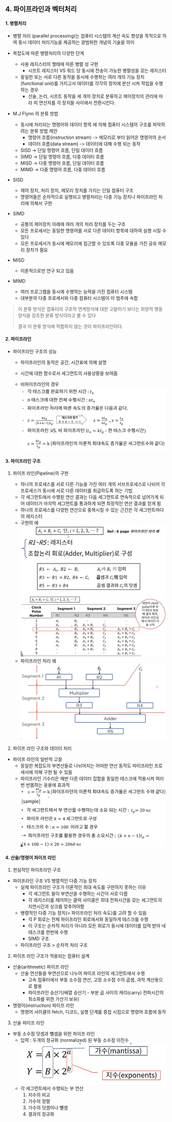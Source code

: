 ## 4. 파이프라인과 벡터처리
#### 1. 병렬처리
* 병렬 처리 (parallel processing)는 컴퓨터 시스템의 계산 속도 향상을 목적으로 하여 동시 데이터 처리기능을 제공하는 광범위한 개념의 기술을 의미

* 복잡도에 따른 병렬처리의 다양한 단계
    * 사용 레지스터의 형태에 따른 병렬 성 구현
        * 시프트 레지스터 VS 워드 당 동시에 전송이 가능한 병렬성을 갖는 레지스터
    * 동일한 또는 서로 다른 동작을 동시에 수행하는 여러 개의 기능 장치 (functional unit)를 가지고서 데이터를 각각의 장치에 분산 시켜 작업을 수행하는 경우
        * 산술, 논리, 시프트 동작을 세 개의 장치로 분류하고 제어장치의 관리에 따라 피 연산자를 각 장치들 사이에서 전환시킨다.
    
* M.J Flynn 의 분류 방법
    * 동시에 처리되는 명령어와 데이터 항목 에 의해 컴퓨터 시스템의 구조를 파악하려는 분류 방법 제안
        * 명령어 흐름(instruction stream) -> 메모리로 부터 읽어온 명령어의 순서
        * 데이터 흐름(data stream) -> 데이터에 대해 수행 되는 동작
    * SISD -> 단일 명령어 흐름, 단일 데이터 흐름
    * SIMD -> 단일 명령어 흐름, 다중 데이터 흐름
    * MISD -> 다중 명령어 흐름, 단일 데이터 흐름
    * MIMD -> 다중 명령어 흐름, 다중 데이터 흐름
    
* SISD
    * 제어 장치, 처리 장치, 메모리 장치를 가지는 단일 컴퓨터 구조
    * 명령어들은 순차적으로 실행되고 병렬처리는 다중 기능 장치나 파이프라인 처리에 의해서 구현
    
* SIMD
    * 공통의 제어장치 아래에 여러 개의 처리 장치를 두는 구조
    * 모든 프로세서는 동일한 명령어를 서로 다른 데이터 항목에 대하여 실행 시킬 수 있다
    * 모든 프로세서가 동시에 메모리에 접근할 수 있또록 다중 모듈을 가진 공유 메모리 장치가 필요
    
* MISD 
    * 이론적으로만 연구 되고 있음
    
* MIMD
    * 여러 프로그램을 동시에 수행하는 능력을 가진 컴퓨터 시스템
    * 대부분의 다중 프로세서와 다중 컴퓨터 시스템이 이 범주에 속함
    
> 이 분류 방식은 컴퓨터의 구조적 연계방식에 대한 고찰이기 보다는 외양적 행동 양식을 강조한 분류 방식이라고 볼 수 있다
> 
> 결국 이 분류 방식에 적합하지 않는 것이 파이프라인이다.

#### 2. 파이프라인
* 파이프라인 구조의 성능
    * 파이프라인의 동작은 공간, 시간표에 의해 설명
    * 시간에 대한 함수로서 세그먼트의 사용상황을 보여줌
    
    * 비파이프라인의 경우
      ![Alt text](./images/04_pipline_1.png "비파이프라인")

#### 3. 파이프라인 구조
1. 파이프 라인(Pipeline)의 구현
    * 하나의 프로세스를 서로 다른 기능을 가진 여러 개의 서브프로세스로 나뉘어 각 프로세스가 동시에 서로 다른 데이터를 취급하도록 하는 기법
    * 각 세그먼트에서 수행된 연산 결과는 다음 세그먼트로 연속적으로 넘어가게 되어 데이터가 마지막 세그먼트를 통과하게 되면 최정적인 연산 결과를 얻게 됨
    * 하나의 프로세스를 다양한 연산으로 중복시킬 수 있는 근간은 각 세그먼트마다의 레지스터
    * 구현의 예
      ![Alt text](images/04_pipeline_2.png "파이프라인")
      ![Alt text](images/04_pipeline_3.png "파이프라인")
    * 파이프라인 처리 예
      ![Alt text](images/04_pipeline_4.png "파이프라인")
      
2. 파이프 라인 구조와 데이터 처리
* 파이프 라인의 일반적 고찰
    * 동일한 복잡도의 부연산들로 나뉘어지는 어떠한 연산 동작도 파이프라인 프로세서에 의해 구현 될 수 있음
    * 파이프라인 기수리은 매번 다른 데이터 집합을 동일한 태스크에 적용시켜 여러번 반봅하는 응용에 효과적
      ![Alt text](images/04_pipeline_5.png "파이프라인")
      
#### 4. 산술/명령어 파이프 라인
1. 현실적인 파이프라인 구조
* 파이프라인 구조 VS 병렬적인 다중 기능 장치
    * 실제 파이프라인 구조가 이론적인 최대 속도를 구현하지 못하는 이유
        * 각 세그먼트 들이 부연산을 수행하는 시간이 서로 다름
        * 각 레지스터를 제어하는 클럭 사이클은 최대 전파시간을 갖는 세그먼트의 지연시간과 싱크를 맞추어야함
    * 병렬적인 다중 기능 장치(= 파이프라인 처리 속도)를 고려 할 수 있음
        - 각 P 회로는 전체 파이프라인 회로에서와 동일하게 테스크를 수행
        - 이 구조는 순차적 처리가 아니라 모든 회로가 동시에 데이터를 입력 받아 네 테스크를 한번에 수행
        - SIMD 구조
    * 파이프라인 구조 > 순차적 처리 구조
    
2. 파이프 라인 구조가 적용되는 컴퓨터 설계
* 산술(arithmetic) 파이프 라인
    * 산술 연산들을 부연산으로 나누어 파이프 라인의 세그먼트에서 수행
        * 고속 컴퓨터에서 부동 소수점 연산, 고정 소수점 수의 곱셈, 과학 계산용으로 활용
        * 파이프라인 승산기(배열 승산기 - 부분 곱 사이의 캐리(carry) 전파시간의 최소화를 위한 가산기 보유)
* 명령어(instruction) 파이프 라인
    * 명령어 사이클의 fetch, 디코드, 실행 단계를 중첩 시킴으로 명령어 흐름에 동작
    
3. 산술 파이프 라인
* 부동 소수점 덧셈과 뺄셈을 위한 파이프 라인
    * 입력 : 두개의 정규화 (normalized) 된 부동 소수점 이진수
      ![Alt text](images/04_pipeline_6.png "파이프라인")
    * 각 세그먼트에서 수행되는 부 연산
        1. 지수의 비교
        2. 가수의 정렬
        3. 가수의 덧셈이나 뺄셈
        4. 결과의 정규화
    

    